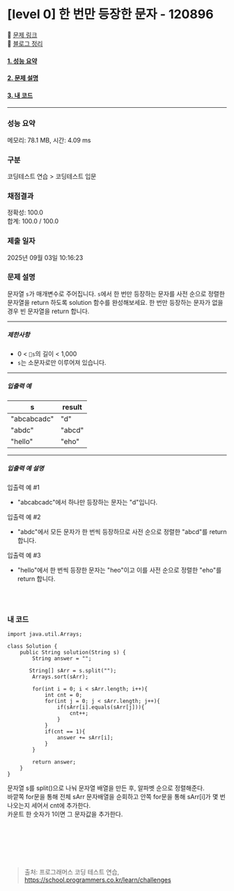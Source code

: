 # [level 0] 한 번만 등장한 문자 - 120896 

🔗 [문제 링크](https://school.programmers.co.kr/learn/courses/30/lessons/120896)<br>
🔗 [블로그 정리](https://amy-g.tistory.com/368)<br>

#### [1. 성능 요약](#성능-요약)
#### [2. 문제 설명](#문제-설명)
#### [3. 내 코드](#내-코드)

<hr>

### 성능 요약

메모리: 78.1 MB, 시간: 4.09 ms

### 구분

코딩테스트 연습 > 코딩테스트 입문

### 채점결과

정확성: 100.0<br/>합계: 100.0 / 100.0

### 제출 일자

2025년 09월 03일 10:16:23

### 문제 설명

<p>문자열 <code>s</code>가 매개변수로 주어집니다. <code>s</code>에서 한 번만 등장하는 문자를 사전 순으로 정렬한 문자열을 return 하도록 solution 함수를 완성해보세요. 한 번만 등장하는 문자가 없을 경우 빈 문자열을 return 합니다.</p>

<hr>

<h5>제한사항</h5>

<ul>
<li>0 &lt; <code>s</code>의 길이 &lt; 1,000</li>
<li><code>s</code>는 소문자로만 이루어져 있습니다.</li>
</ul>

<hr>

<h5>입출력 예</h5>
<table class="table">
        <thead><tr>
<th>s</th>
<th>result</th>
</tr>
</thead>
        <tbody><tr>
<td>"abcabcadc"</td>
<td>"d"</td>
</tr>
<tr>
<td>"abdc"</td>
<td>"abcd"</td>
</tr>
<tr>
<td>"hello"</td>
<td>"eho"</td>
</tr>
</tbody>
      </table>
<hr>

<h5>입출력 예 설명</h5>

<p>입출력 예 #1</p>

<ul>
<li>"abcabcadc"에서 하나만 등장하는 문자는 "d"입니다.</li>
</ul>

<p>입출력 예 #2</p>

<ul>
<li>"abdc"에서 모든 문자가 한 번씩 등장하므로 사전 순으로 정렬한 "abcd"를 return 합니다.</li>
</ul>

<p>입출력 예 #3</p>

<ul>
<li>"hello"에서 한 번씩 등장한 문자는 "heo"이고 이를 사전 순으로 정렬한 "eho"를 return 합니다.</li>
</ul>


<br>
<br>

### 내 코드
````
import java.util.Arrays;

class Solution {
    public String solution(String s) {
        String answer = "";

       String[] sArr = s.split("");
        Arrays.sort(sArr);

        for(int i = 0; i < sArr.length; i++){
            int cnt = 0;
            for(int j = 0; j < sArr.length; j++){
                if(sArr[i].equals(sArr[j])){
                    cnt++;
                }
            }
            if(cnt == 1){
                answer += sArr[i];
            }
        }

        return answer;
    }
}
````
문자열 s를 split()으로 나눠 문자열 배열을 만든 후, 알파벳 순으로 정렬해준다.<br>
바깥쪽 for문을 통해 전체 sArr 문자배열을 순회하고 안쪽 for문을 통해 sArr[i]가 몇 번 나오는지 세어서 cnt에 추가한다.<br>
카운트 한 숫자가 1이면 그 문자값을 추가한다.



<br><br><br><br><br>

> 출처: 프로그래머스 코딩 테스트 연습, https://school.programmers.co.kr/learn/challenges
